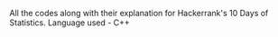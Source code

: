 All the codes along with their explanation for Hackerrank's 10 Days of Statistics.
Language used - C++
